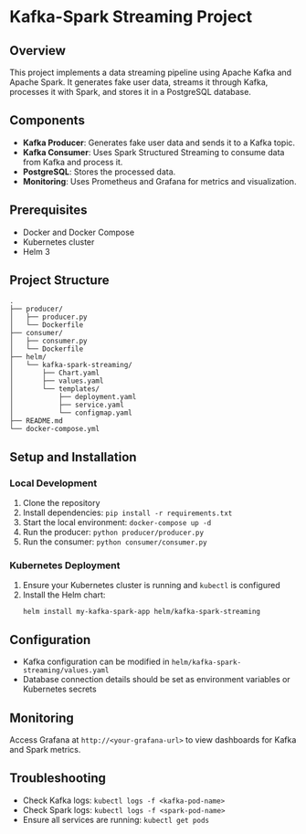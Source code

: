 # Kafka-Spark Streaming Project

## Overview
This project implements a data streaming pipeline using Apache Kafka and Apache Spark. It generates fake user data, streams it through Kafka, processes it with Spark, and stores it in a PostgreSQL database.

## Components
- **Kafka Producer**: Generates fake user data and sends it to a Kafka topic.
- **Kafka Consumer**: Uses Spark Structured Streaming to consume data from Kafka and process it.
- **PostgreSQL**: Stores the processed data.
- **Monitoring**: Uses Prometheus and Grafana for metrics and visualization.

## Prerequisites
- Docker and Docker Compose
- Kubernetes cluster
- Helm 3

## Project Structure
```
.
├── producer/
│   ├── producer.py
│   └── Dockerfile
├── consumer/
│   ├── consumer.py
│   └── Dockerfile
├── helm/
│   └── kafka-spark-streaming/
│       ├── Chart.yaml
│       ├── values.yaml
│       └── templates/
│           ├── deployment.yaml
│           ├── service.yaml
│           └── configmap.yaml
├── README.md
└── docker-compose.yml
```

## Setup and Installation

### Local Development
1. Clone the repository
2. Install dependencies: `pip install -r requirements.txt`
3. Start the local environment: `docker-compose up -d`
4. Run the producer: `python producer/producer.py`
5. Run the consumer: `python consumer/consumer.py`

### Kubernetes Deployment
1. Ensure your Kubernetes cluster is running and `kubectl` is configured
2. Install the Helm chart:
   ```
   helm install my-kafka-spark-app helm/kafka-spark-streaming
   ```

## Configuration
- Kafka configuration can be modified in `helm/kafka-spark-streaming/values.yaml`
- Database connection details should be set as environment variables or Kubernetes secrets

## Monitoring
Access Grafana at `http://<your-grafana-url>` to view dashboards for Kafka and Spark metrics.

## Troubleshooting
- Check Kafka logs: `kubectl logs -f <kafka-pod-name>`
- Check Spark logs: `kubectl logs -f <spark-pod-name>`
- Ensure all services are running: `kubectl get pods`
